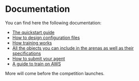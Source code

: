 # Documentation

You can find here the following documentation:

- [The quickstart guide](quickstart.md)
- [How to design configuration files](configFile.md)
- [How training works](training.md)
- [All the objects you can include in the arenas as well as their specifications](definitionsOfObjects.md)
- [How to submit your agent](submission.md)
- [A guide to train on AWS](cloudTraining.md)


More will come before the competition launches.
